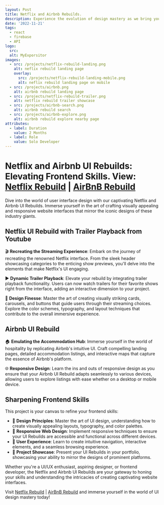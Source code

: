 ```yaml
---
layout: Post
title: Netflix and Airbnb Rebuilds.
description: Experience the evolution of design mastery as we bring you the Netflix and Airbnb UI rebuilds. Immerse yourself in the world of user interface design as we meticulously recreate the captivating interfaces of these industry giants. From Netflix's sleek streaming experience to Airbnb's intuitive accommodation hub, our projects showcase the power of responsive design, captivating visuals, and interactive elements. Elevate your frontend skills and explore the art of UI design with our dynamic recreations that pay homage to the best in the business
date: '2022-11-21'
tags:
  - react
  - firebase
  - API
logo:
  src: 
  alt: MyExporsitor
images:
  - src: /projects/netflix-rebuild-landing.png
    alt: neflix rebuild landing page
    overlay:
      src: /projects/netflix-rebuild-landing-mobile.png
      alt: neflix rebuild landing page on mobile
  - src: /projects/airbnb.png
    alt: airbnb rebuild landing page
  - src: /projects/netflix-rebuild-trailer.png
    alt: netflix rebuild trailer showcase
  - src: /projects/airbnb-search.png
    alt: airbnb rebuild search 
  - src: /projects/airbnb-explore.png
    alt: airbnb rebuild explore nearby page
attributes:
  - label: Duration
    value: 2 Months
  - label: Role
    value: Solo Developer
---
```


# Netflix and Airbnb UI Rebuilds: Elevating Frontend Skills. View: [Netflix Rebuild](https://netflix-clone-743e0.web.app/) | [AirBnB Rebuild](https://air-bnb-clone-4b0bd.web.app/)

Dive into the world of user interface design with our captivating Netflix and Airbnb UI Rebuilds. Immerse yourself in the art of crafting visually appealing and responsive website interfaces that mirror the iconic designs of these industry giants.

## Netflix UI Rebuild with Trailer Playback from Youtube

🎬 **Recreating the Streaming Experience**: Embark on the journey of recreating the renowned Netflix interface. From the sleek header showcasing categories to the enticing show previews, you'll delve into the elements that make Netflix's UI engaging.

▶️ **Dynamic Trailer Playback**: Elevate your rebuild by integrating trailer playback functionality. Users can now watch trailers for their favorite shows right from the interface, adding an interactive dimension to your project.

🎨 **Design Finesse**: Master the art of creating visually striking cards, carousels, and buttons that guide users through their streaming choices. Explore the color schemes, typography, and layout techniques that contribute to the overall immersive experience.

## Airbnb UI Rebuild

🏠 **Emulating the Accommodation Hub**: Immerse yourself in the world of hospitality by replicating Airbnb's intuitive UI. Craft compelling landing pages, detailed accommodation listings, and interactive maps that capture the essence of Airbnb's platform.

🌐 **Responsive Design**: Learn the ins and outs of responsive design as you ensure that your Airbnb UI Rebuild adapts seamlessly to various devices, allowing users to explore listings with ease whether on a desktop or mobile device.

## Sharpening Frontend Skills

This project is your canvas to refine your frontend skills:

- 🎨 **Design Principles**: Master the art of UI design, understanding how to create visually appealing layouts, typography, and color palettes.
- 📱 **Responsive Web Design**: Implement responsive techniques to ensure your UI Rebuilds are accessible and functional across different devices.
- 🚀 **User Experience**: Learn to create intuitive navigation, interactive elements, and a seamless browsing experience.
- 🎉 **Project Showcase**: Present your UI Rebuilds in your portfolio, showcasing your ability to mirror the designs of prominent platforms.

Whether you're a UI/UX enthusiast, aspiring designer, or frontend developer, the Netflix and Airbnb UI Rebuilds are your gateway to honing your skills and understanding the intricacies of creating captivating website interfaces.

Visit [Netflix Rebuild](https://netflix-clone-743e0.web.app/) | [AirBnB Rebuild](https://air-bnb-clone-4b0bd.web.app/) and immerse yourself in the world of UI design mastery today!
